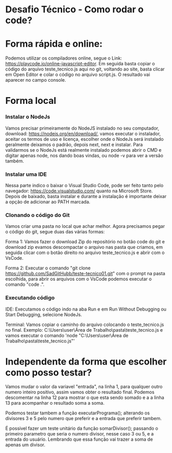 # Desafio Técnico - Como rodar o code?

# Forma rápida e online:
Podemos utilizar os compiladores online, segue o Link: https://playcode.io/online-javascript-editor. Em seguida basta copiar o código do arquivo teste_tecnico.js aqui no git, voltando ao site, basta clicar em Open Editor e colar o código no arquivo script.js. O resultado vai aparecer no campo console.

# Forma local
### Instalar o NodeJs
Vamos precisar primeiramente do NodeJS instalado no seu computador, download: https://nodejs.org/en/download/, vamos executar o instalador, aceitar os termos de uso e licença, escolher onde o NodeJs será instalado geralmente deixamos o padrão, depois next, next e instalar. Para validarmos se o NodeJs está realmente instalado podemos abrir o CMD e digitar apenas node, nos dando boas vindas, ou node -v para ver a versão também.

### Instalar uma IDE
Nessa parte indico o baixar o Visual Studio Code, pode ser feito tanto pelo navegador: https://code.visualstudio.com/ quanto na Microsoft Store. Depois de baixado, basta instalar e durante a instalação é importante deixar a opção de adicionar ao PATH marcada.

### Clonando o código do Git
Vamos criar uma pasta no local que achar melhor. Agora precisamos pegar o código do git, segue duas das várias formas:

Forma 1: Vamos fazer o download Zip do repositório no botão code do git e download zip evamos descompactar o arquivo nas pasta que criamos, em seguida clicar com o botão direito no arquivo teste_tecnico.js e abrir com o VsCode.

Forma 2: Executar o comando "git clone https://github.com/SadGitHubb/teste-tecnico01.git" com o prompt na pasta escolhida, para abrir os arquivos com o VsCode podemos executar o comando "code .".

### Executando código
IDE: Executamos o código indo na aba Run e em Run Without Debugging ou Start Debugging, selecione NodeJs.

Terminal: Vamos copiar o caminho do arquivo colocando o teste_tecnico.js no final. Exemplo: C:\Users\user\Área de Trabalho\pasta\teste_tecnico.js e vamos executar o comando 'node "C:\Users\user\Área de Trabalho\pasta\teste_tecnico.js"'

# Independente da forma que escolher como posso testar?
Vamos mudar o valor da variavel "entrada", na linha 1, para qualquer outro numero inteiro positivo, assim vamos obter o resultado final. Podemos descomentar na linha 12 para mostrar o que esta sendo somado e a a linha 13 para acompanhar o resultado soma a soma.

Podemos testar tambem a função executarPrograma(); alterando os divisores 3 e 5 pelo numero que preferir e a entrada que preferir tambem.

É possivel fazer um teste unitário da função somarDivisor(); passando o primeiro parametro que seria o numero divisor, nesse caso 3 ou 5, e a entrada do usuário. Lembrando que essa função vai trazer a soma de apenas um divisor.
